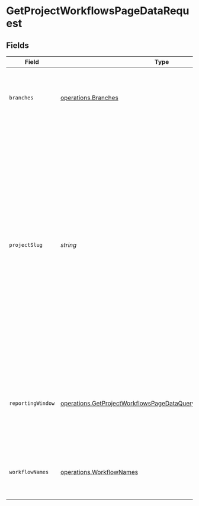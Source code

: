 # GetProjectWorkflowsPageDataRequest


## Fields

| Field                                                                                                                                                                                                                                                                                                                               | Type                                                                                                                                                                                                                                                                                                                                | Required                                                                                                                                                                                                                                                                                                                            | Description                                                                                                                                                                                                                                                                                                                         | Example                                                                                                                                                                                                                                                                                                                             |
| ----------------------------------------------------------------------------------------------------------------------------------------------------------------------------------------------------------------------------------------------------------------------------------------------------------------------------------- | ----------------------------------------------------------------------------------------------------------------------------------------------------------------------------------------------------------------------------------------------------------------------------------------------------------------------------------- | ----------------------------------------------------------------------------------------------------------------------------------------------------------------------------------------------------------------------------------------------------------------------------------------------------------------------------------- | ----------------------------------------------------------------------------------------------------------------------------------------------------------------------------------------------------------------------------------------------------------------------------------------------------------------------------------- | ----------------------------------------------------------------------------------------------------------------------------------------------------------------------------------------------------------------------------------------------------------------------------------------------------------------------------------- |
| `branches`                                                                                                                                                                                                                                                                                                                          | [operations.Branches](../../../sdk/models/operations/branches.md)                                                                                                                                                                                                                                                                   | :heavy_minus_sign:                                                                                                                                                                                                                                                                                                                  | The names of VCS branches to include in branch-level workflow metrics.                                                                                                                                                                                                                                                              | A single branch: ?branches=main or for multiple branches: ?branches=main&branches=feature&branches=dev                                                                                                                                                                                                                              |
| `projectSlug`                                                                                                                                                                                                                                                                                                                       | *string*                                                                                                                                                                                                                                                                                                                            | :heavy_check_mark:                                                                                                                                                                                                                                                                                                                  | Project slug in the form `vcs-slug/org-name/repo-name`. The `/` characters may be URL-escaped. For projects that use GitLab or GitHub App, use `circleci` as the `vcs-slug`, replace `org-name` with the organization ID (found in Organization Settings), and replace `repo-name` with the project ID (found in Project Settings). | gh/CircleCI-Public/api-preview-docs                                                                                                                                                                                                                                                                                                 |
| `reportingWindow`                                                                                                                                                                                                                                                                                                                   | [operations.GetProjectWorkflowsPageDataQueryParamReportingWindow](../../../sdk/models/operations/getprojectworkflowspagedataqueryparamreportingwindow.md)                                                                                                                                                                           | :heavy_minus_sign:                                                                                                                                                                                                                                                                                                                  | The time window used to calculate summary metrics. If not provided, defaults to last-90-days                                                                                                                                                                                                                                        | last-90-days                                                                                                                                                                                                                                                                                                                        |
| `workflowNames`                                                                                                                                                                                                                                                                                                                     | [operations.WorkflowNames](../../../sdk/models/operations/workflownames.md)                                                                                                                                                                                                                                                         | :heavy_minus_sign:                                                                                                                                                                                                                                                                                                                  | The names of workflows to include in workflow-level metrics.                                                                                                                                                                                                                                                                        | A single workflow name: ?workflow-names=build-test-deploy or<br/>    for multiple workflow names: ?workflow-names=build&workflow-names=test-and-deploy.                                                                                                                                                                             |